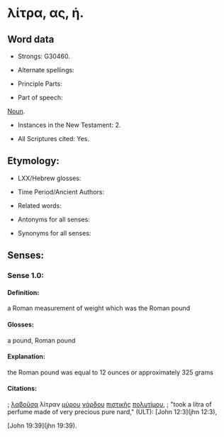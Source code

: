 # λίτρα, ας, ἡ.

<!-- Status: S3=Needs2ndReview -->
<!-- Lexica used for edits: BDAG, FFM, LN, A-S -->

## Word data

* Strongs: G30460.

* Alternate spellings:



* Principle Parts: 


* Part of speech: 

[Noun](http://ugg.readthedocs.io/en/latest/noun.html).

* Instances in the New Testament: 2.

* All Scriptures cited: Yes.

## Etymology: 


* LXX/Hebrew glosses: 



* Time Period/Ancient Authors: 


* Related words: 

* Antonyms for all senses:

* Synonyms for all senses: 


## Senses: 



### Sense  1.0: 

#### Definition: 

a Roman measurement of weight which was the Roman pound 

#### Glosses: 

a pound, Roman pound

#### Explanation: 

the Roman pound was equal to 12 ounces or approximately 325 grams

#### Citations: 

; [λαβοῦσα](../G29830/01.md) λίτραν [μύρου](../G34640/01.md) [νάρδου](../G34870/01.md) [πιστικῆς](../G41010/01.md) [πολυτίμου](../G41860/01.md),
; "took a litra of perfume made of very precious pure nard," (ULT): 
[John 12:3](jhn 12:3), 

[John 19:39](jhn 19:39).
